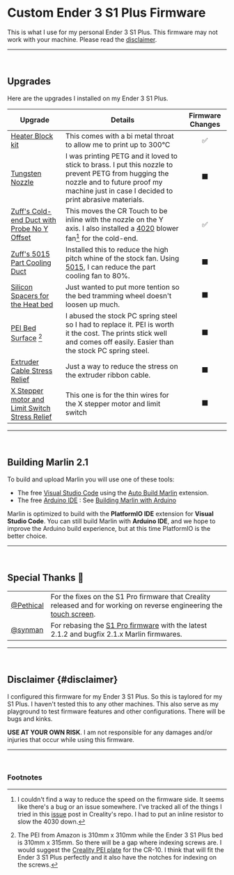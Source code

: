 # Custom Ender 3 S1 Plus Firmware
This is what I use for my personal Ender 3 S1 Plus. This firmware may not work with your machine. Please read the [disclaimer](#disclaimer).

<!-- Header line -->
---
<!-- White Space -->
$~$

## Upgrades
Here are the upgrades I installed on my Ender 3 S1 Plus.

| Upgrade | Details | Firmware Changes |
|---------|---------|:-----------------------:|
| [Heater Block kit](https://www.amazon.com/gp/product/B0B2DN5SKD/ref=ppx_yo_dt_b_asin_title_o00_s00?ie=UTF8&psc=1) | This comes with a bi metal throat to allow me to print up to 300&deg;C | ✅ |
| [Tungsten Nozzle](https://www.amazon.com/dp/B08DR79WX5?psc=1&ref=ppx_yo2ov_dt_b_product_details) | I was printing PETG and it loved to stick to brass. I put this nozzle to prevent PETG from hugging the nozzle and to future proof my machine just in case I decided to print abrasive materials. | ⬛
| [Zuff's Cold-end Duct with Probe No Y Offset](https://cults3d.com/en/3d-model/tool/ender-3-s1-pro-4020-fan-cr-touch-no-y-offset) | This moves the CR Touch to be inline with the nozzle on the Y axis. I also installed a [4020](https://www.amazon.com/dp/B07L2XZKS7?psc=1&ref=ppx_yo2ov_dt_b_product_details) blower fan[^4020Note] for the cold-end. | ✅ |
| [Zuff's 5015 Part Cooling Duct](https://cults3d.com/en/3d-model/tool/air-duct-5015-ender-3-s1-pro-v3) | Installed this to reduce the high pitch whine of the stock fan. Using [5015](https://www.amazon.com/dp/B079BPS9Q8?psc=1&ref=ppx_yo2ov_dt_b_product_details), I can reduce the part cooling fan to 80%. | ⬛ |
| [Silicon Spacers for the Heat bed](https://www.amazon.com/dp/B093Y89KS9?psc=1&ref=ppx_yo2ov_dt_b_product_details) | Just wanted to put more tention so the bed tramming wheel doesn't loosen up much. | ⬛ |
| [PEI Bed Surface](https://www.amazon.com/dp/B08PFH3G82?psc=1&ref=ppx_yo2ov_dt_b_product_details) [^PEINote] | I abused the stock PC spring steel so I had to replace it. PEI is worth it the cost. The prints stick well and comes off easily. Easier than the stock PC spring steel. | ⬛ |
| [Extruder Cable Stress Relief](https://www.printables.com/model/281061-ender-3-s1-cable-holder) | Just a way to reduce the stress on the extruder ribbon cable.  | ⬛ |
| [X Stepper motor and Limit Switch Stress Relief](https://www.printables.com/model/328521-ender-3-s1-ribbon-cable-holder) | This one is for the thin wires for the X stepper motor and limit switch | ⬛ |

<!-- Header line -->
---
<!-- White Space -->
$~$
## Building Marlin 2.1

To build and upload Marlin you will use one of these tools:

- The free [Visual Studio Code](https://code.visualstudio.com/download) using the [Auto Build Marlin](https://marlinfw.org/docs/basics/auto_build_marlin.html) extension.
- The free [Arduino IDE](https://www.arduino.cc/en/main/software) : See [Building Marlin with Arduino](https://marlinfw.org/docs/basics/install_arduino.html)

Marlin is optimized to build with the **PlatformIO IDE** extension for **Visual Studio Code**. You can still build Marlin with **Arduino IDE**, and we hope to improve the Arduino build experience, but at this time PlatformIO is the better choice.

<!-- Header line -->
---
<!-- White Space -->
$~$

## Special Thanks 💖
| | |
|----------|------------|
| [@Pethical](https://github.com/Pethical) | For the fixes on the S1 Pro firmware that Creality released and for working on reverse engineering the [touch screen](https://github.com/Pethical/Ender-3-S1-Pro-Screen).|
| [@synman](https://github.com/synman) | For rebasing the [S1 Pro firmware](https://github.com/synman/Ender-3-S1-Pro-Firmware) with the latest 2.1.2 and bugfix 2.1.x Marlin firmwares. |

<!-- Header line -->
---
<!-- White Space -->
$~$

## Disclaimer {#disclaimer}
I configured this firmware for my Ender 3 S1 Plus. So this is taylored for my S1 Plus. I haven't tested this to any other machines. This also serve as my playground to test firmware features and other configurations. There will be bugs and kinks.

**USE AT YOUR OWN RISK**. I am not responsible for any damages and/or injuries that occur while using this firmware.

<!-- Header line -->
---
<!-- White Space -->
$~$

### Footnotes
[^4020Note]: I couldn't find a way to reduce the speed on the firmware side. It seems like there's a bug or an issue somewhere. I've tracked all of the things I tried in this [issue](https://github.com/CrealityOfficial/Ender-3S1/issues/46) post in Creality's repo. I had to put an inline resistor to slow the 4030 down.
[^PEINote]: The PEI from Amazon is 310mm x 310mm while the Ender 3 S1 Plus bed is 310mm x 315mm. So there will be a gap where indexing screws are. I would suggest the [Creality PEI plate](https://vip.creality.com/en/goods-detail/1321) for the CR-10. I think that will fit the Ender 3 S1 Plus perfectly and it also have the notches for indexing on the screws.